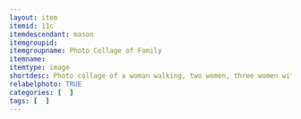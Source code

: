 ```yaml
---
layout: item
itemid: 11c
itemdescendant: mason
itemgroupid: 
itemgroupname: Photo Collage of Family
itemname: 
itemtype: image
shortdesc: Photo collage of a woman walking, two women, three women with man and dog, and car
relabelphoto: TRUE
categories: [  ]
tags: [  ]
---
```







